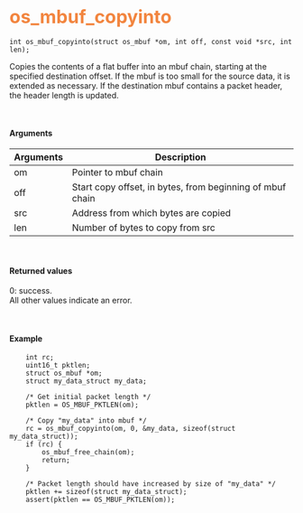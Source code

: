 ## <font color="#F2853F" style="font-size:24pt"> os_mbuf_copyinto</font>

```no-highlight
int os_mbuf_copyinto(struct os_mbuf *om, int off, const void *src, int len);
```

Copies the contents of a flat buffer into an mbuf chain, starting at the specified destination offset.  If the mbuf is too small for the source data, it is extended as necessary.  If the destination mbuf contains a packet header, the header length is updated.

<br>

#### Arguments

| Arguments | Description |
|-----------|-------------|
| om |  Pointer to mbuf chain |
| off | Start copy offset, in bytes, from beginning of mbuf chain |
| src | Address from which bytes are copied |
| len | Number of bytes to copy from src |

<br>

#### Returned values

0: success.  
All other values indicate an error.

<br>


#### Example

```no-highlight
    int rc;
    uint16_t pktlen;
	struct os_mbuf *om;
    struct my_data_struct my_data;	
	
    /* Get initial packet length */
    pktlen = OS_MBUF_PKTLEN(om);

    /* Copy "my_data" into mbuf */
    rc = os_mbuf_copyinto(om, 0, &my_data, sizeof(struct my_data_struct));
    if (rc) {
        os_mbuf_free_chain(om);
        return;
    }

    /* Packet length should have increased by size of "my_data" */
    pktlen += sizeof(struct my_data_struct);
    assert(pktlen == OS_MBUF_PKTLEN(om));
```


